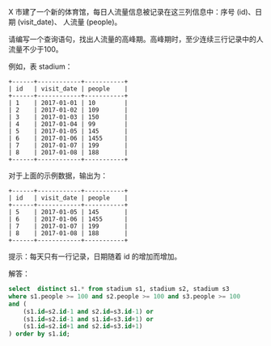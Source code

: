 X 市建了一个新的体育馆，每日人流量信息被记录在这三列信息中：序号 (id)、日期 (visit_date)、 人流量 (people)。

请编写一个查询语句，找出人流量的高峰期。高峰期时，至少连续三行记录中的人流量不少于100。

例如，表 stadium：
```
+------+------------+-----------+
| id   | visit_date | people    |
+------+------------+-----------+
| 1    | 2017-01-01 | 10        |
| 2    | 2017-01-02 | 109       |
| 3    | 2017-01-03 | 150       |
| 4    | 2017-01-04 | 99        |
| 5    | 2017-01-05 | 145       |
| 6    | 2017-01-06 | 1455      |
| 7    | 2017-01-07 | 199       |
| 8    | 2017-01-08 | 188       |
+------+------------+-----------+
```
对于上面的示例数据，输出为：
```
+------+------------+-----------+
| id   | visit_date | people    |
+------+------------+-----------+
| 5    | 2017-01-05 | 145       |
| 6    | 2017-01-06 | 1455      |
| 7    | 2017-01-07 | 199       |
| 8    | 2017-01-08 | 188       |
+------+------------+-----------+
```

提示：每天只有一行记录，日期随着 id 的增加而增加。

解答：

```sql
select  distinct s1.* from stadium s1, stadium s2, stadium s3
where s1.people >= 100 and s2.people >= 100 and s3.people >= 100
and (
    (s1.id=s2.id-1 and s2.id=s3.id-1) or
    (s1.id=s2.id-1 and s1.id=s3.id+1) or
    (s1.id=s2.id+1 and s2.id=s3.id+1)
) order by s1.id;
```

